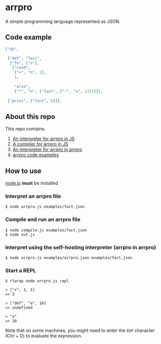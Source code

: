 # arrpro

A simple programming language represented as JSON.

## Code example

```json
["do",

 ["def", "fact",
  ["fn", ["n"],
   ["cond", 
    ["<", "n", 1],
    1,
    
    "else",
    ["*", "n", ["fact", ["-", "n", 1]]]]]],
 
 ["print", ["fact", 5]]]
```

## About this repo

This repo contains:

1. [An interpreter for arrpro in JS](arrpro.js)
2. [A compiler for arrpro in JS](compile.js)
3. [An interpreter for arrpro in arrpro](examples/arrpro.json)
4. [arrpro code examples](examples/)

## How to use

[node.js](https://nodejs.org/en/) **must** be installed

### Interpret an arrpro file

```
$ node arrpro.js examples/fact.json 
```

### Compile and run an arrpro file

```
$ node compile.js examples/fact.json
$ node out.js
```

### Interpret using the self-hosting interpreter (arrpro in arrpro)

```
$ node arrpro.js examples/arrpro.json examples/fact.json
```

### Start a REPL

```
$ rlwrap node arrpro.js repl

> ["+", 1, 2]
=> 3

> ["def", "a", 10]
=> undefined

> "a"
=> 10
```

Note that on some machines, you might need to enter the `EOF` character (Ctrl + D) to evaluate the expression.

